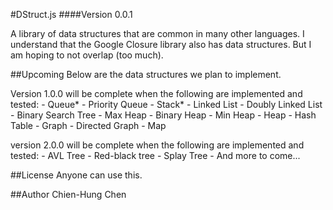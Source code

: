 #DStruct.js
####Version 0.0.1

A library of data structures that are common in many other languages. I understand that the Google Closure library also has data structures. But I am hoping to not overlap (too much).

##Upcoming
Below are the data structures we plan to implement.

Version 1.0.0 will be complete when the following are implemented and tested: 
	- Queue*
	- Priority Queue
	- Stack*
	- Linked List
	- Doubly Linked List
	- Binary Search Tree
	- Max Heap
	- Binary Heap
	- Min Heap
	- Heap
	- Hash Table
	- Graph
	- Directed Graph
	- Map
	
version 2.0.0 will be complete when the following are implemented and tested:
	- AVL Tree
	- Red-black tree
	- Splay Tree
	- And more to come...

##License
Anyone can use this.

##Author
Chien-Hung Chen
